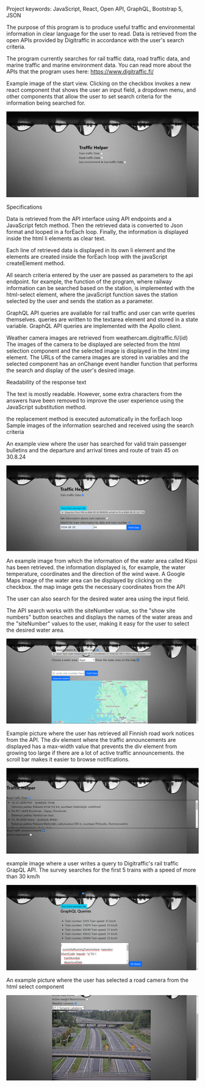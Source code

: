 Project keywords: JavaScript, React, Open API, GraphQL, Bootstrap 5, JSON

The purpose of this program is to produce useful traffic and environmental information in clear language for the user to read. Data is retrieved from the open APIs provided by Digitraffic in accordance with the user's search criteria.

The program currently searches for rail traffic data, road traffic data, and marine traffic and marine environment data. You can read more about the APIs that the program uses here: https://www.digitraffic.fi/

Example image of the start view. Clicking on the checkbox invokes a new react component that shows the user an input field, a dropdown menu, and other components that allow the user to set search criteria for the information being searched for.

![alt text](src/images/startview.png)

Specifications

Data is retrieved from the API interface using API endpoints and a JavaScript fetch method.
Then the retrieved data is converted to Json format and looped in a forEach loop. Finally, the information is displayed inside the html li elements as clear text.

Each line of retrieved data is displayed in its own li element and the elements are created inside the forEach loop with the javaScript createElement method.

All search criteria entered by the user are passed as parameters to the api endpoint. for example, the function of the program, where railway information can be searched based on the station, is implemented with the html-select element, where the javaScript function saves the station selected by the user and sends the station as a parameter.

GraphQL API queries are available for rail traffic and user can write queries themselves. queries are written to the textarea element and stored in a state variable. GraphQL API queries are implemented with the Apollo client.

Weather camera images are retrieved from weathercam.digitraffic.fi/(id) The images of the camera to be displayed are selected from the html selection component and the selected image is displayed in the html img element. The URLs of the camera images are stored in variables and the selected component has an onChange event handler function that performs the search and display of the user's desired image.

Readability of the response text

The text is mostly readable. However, some extra characters from the answers have been removed to improve the user experience using the JavaScript substitution method.

the replacement method is executed automatically in the forEach loop
Sample images of the information searched and received using the search criteria

An example view where the user has searched for valid train passenger bulletins and the departure and arrival times and route of train 45 on 30.8.24

![alt text](src/images/dataoftrain-1.png)

An example image from which the information of the water area called Kipsi has been retrieved. the information displayed is, for example, the water temperature, coordinates and the direction of the wind wave. A Google Maps image of the water area can be displayed by clicking on the checkbox. the map image gets the necessary coordinates from the API

The user can also search for the desired water area using the input field.

The API search works with the siteNumber value, so the "show site numbers" button searches and displays the names of the water areas and the "siteNumber" values ​​to the user, making it easy for the user to select the desired water area. 

![alt text](src/images/seaExample.png)

Example picture where the user has retrieved all Finnish road work notices from the API.
The div element where the traffic announcements are displayed has a max-width value that prevents the div element from growing too large if there are a lot of active traffic announcements. the scroll bar makes it easier to browse notifications.

![alt text](src/images/roadAnnounc.png)

example image where a user writes a query to Digitraffic's rail traffic GrapQL API. The survey searches for the first 5 trains with a speed of more than 30 km/h

![alt text](src/images/graphqlQuery.png)

An example picture where the user has selected a road camera from the html select component

![alt text](src/images/weatherCam.png)



